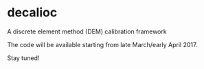 # decalioc
A discrete element method (DEM) calibration framework

The code will be available starting from late March/early April 2017.

Stay tuned!